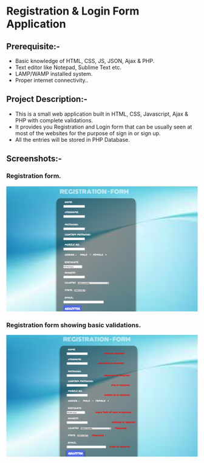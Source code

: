 # Registration & Login Form Application

## Prerequisite:-
* Basic knowledge of HTML, CSS, JS, JSON, Ajax & PHP.
* Text editor like Notepad, Sublime Text etc.
* LAMP/WAMP installed system.
* Proper internet connectivity..

## Project Description:-

* This is a small web application built in HTML, CSS, Javascript, Ajax & PHP with complete validations.
* It provides you Registration and Login form that can be usually seen at most of the websites for the purpose of sign in or sign up.
* All the entries will be stored in PHP Database.

## Screenshots:-

### Registration form.
![reg_form](https://github.com/kritsoni/Web-Apps/blob/master/registration_form/images/reg_form.png)

### Registration form showing basic validations.
![reg_form_basicval](https://github.com/kritsoni/Web-Apps/blob/master/registration_form/images/reg_form_basicval.png)
